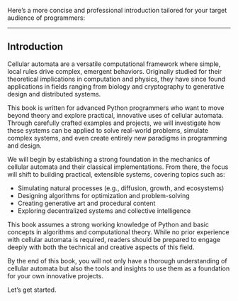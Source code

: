 Here’s a more concise and professional introduction tailored for your target audience of programmers:

---

## Introduction

Cellular automata are a versatile computational framework where simple, local rules drive complex, emergent behaviors. Originally studied for their theoretical implications in computation and physics, they have since found applications in fields ranging from biology and cryptography to generative design and distributed systems.

This book is written for advanced Python programmers who want to move beyond theory and explore practical, innovative uses of cellular automata. Through carefully crafted examples and projects, we will investigate how these systems can be applied to solve real-world problems, simulate complex systems, and even create entirely new paradigms in programming and design.

We will begin by establishing a strong foundation in the mechanics of cellular automata and their classical implementations. From there, the focus will shift to building practical, extensible systems, covering topics such as:

- Simulating natural processes (e.g., diffusion, growth, and ecosystems)
- Designing algorithms for optimization and problem-solving
- Creating generative art and procedural content
- Exploring decentralized systems and collective intelligence

This book assumes a strong working knowledge of Python and basic concepts in algorithms and computational theory. While no prior experience with cellular automata is required, readers should be prepared to engage deeply with both the technical and creative aspects of this field.

By the end of this book, you will not only have a thorough understanding of cellular automata but also the tools and insights to use them as a foundation for your own innovative projects.

Let’s get started.

